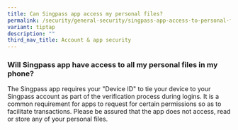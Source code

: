 ```yaml
---
title: Can Singpass app access my personal files?
permalink: /security/general-security/singpass-app-access-to-personal-files/
variant: tiptap
description: ""
third_nav_title: Account & app security
---
```

<h3>Will Singpass app have access to all my personal files in my phone?</h3>
<p>The Singpass app requires your "Device ID" to tie your device to your
Singpass account as part of the verification process during logins. It
is a common requirement for apps to request for certain permissions so
as to facilitate transactions. Please be assured that the app does not
access, read or store any of your personal files.</p>